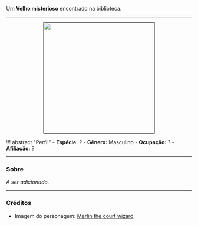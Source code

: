 Um **Velho misterioso** encontrado na biblioteca.

---

<div style="text-align: center;">
<img src="https://images-wixmp-ed30a86b8c4ca887773594c2.wixmp.com/f/645f3f02-83b0-4a91-bb48-9e2e26ba637b/daakmxo-da5ddcfc-ba2e-43de-953e-4c36211448f3.jpg?token=eyJ0eXAiOiJKV1QiLCJhbGciOiJIUzI1NiJ9.eyJzdWIiOiJ1cm46YXBwOjdlMGQxODg5ODIyNjQzNzNhNWYwZDQxNWVhMGQyNmUwIiwiaXNzIjoidXJuOmFwcDo3ZTBkMTg4OTgyMjY0MzczYTVmMGQ0MTVlYTBkMjZlMCIsIm9iaiI6W1t7InBhdGgiOiIvZi82NDVmM2YwMi04M2IwLTRhOTEtYmI0OC05ZTJlMjZiYTYzN2IvZGFha214by1kYTVkZGNmYy1iYTJlLTQzZGUtOTUzZS00YzM2MjExNDQ4ZjMuanBnIn1dXSwiYXVkIjpbInVybjpzZXJ2aWNlOmZpbGUuZG93bmxvYWQiXX0.Z2--1JuIx1AIpgmWlA4FWAjrqP-Tkv5ctSMmFtdLiRU" width="300" style="border: 1px solid black;">
</div>

!!! abstract "Perfil"
	- **Espécie:** ?
	- **Gênero:** Masculino
	- **Ocupação:** ?
	- **Afiliação:** ?

---

### Sobre

*A ser adicionado.*

---

### Créditos

- Imagem do personagem: [Merlin the court wizard](https://www.deviantart.com/lucy-lisett/art/Merlin-the-court-wizard-622420764?src=MC_deviation_stack)